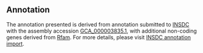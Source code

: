 

Annotation
----------

The annotation presented is derived from annotation submitted to
[INSDC](http://www.insdc.org) with the assembly accession
[GCA\_000003835.1](http://www.ebi.ac.uk/ena/data/view/GCA_000003835.1),
with additional non-coding genes derived from
[Rfam](http://rfam.xfam.org/). For more details, please visit [INSDC
annotation
import](http://ensemblgenomes.org/info/data/insdc_annotation).
